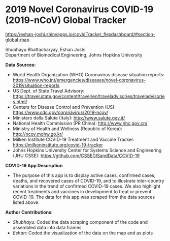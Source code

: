# 2019 Novel Coronavirus COVID-19 (2019-nCoV) Global Tracker

https://eshan-joshi.shinyapps.io/covidTracker_flexdashboard/#section-global-map

Shubhayu Bhattacharyay, Eshan Joshi \
Department of Biomedical Engineering, Johns Hopkins University

**Data Sources:**
* World Health Organization (WHO) Coronavirus disease situation reports: https://www.who.int/emergencies/diseases/novel-coronavirus-2019/situation-reports
* US Dept. of State Travel Advisory: https://travel.state.gov/content/travel/en/traveladvisories/traveladvisories.html/
* Centers for Disease Control and Prevention (US): https://www.cdc.gov/coronavirus/2019-ncov/
* Ministero della Salute (Italy): http://www.salute.gov.it/
* National Health Commission (PR China): http://www.nhc.gov.cn/
* Ministry of Health and Wellness (Republic of Korea): http://ncov.mohw.go.kr/
* Milken Institute COVID-19 Treatment and Vaccine Tracker: https://milkeninstitute.org/covid-19-tracker
* Johns Hopkins University Center for Systems Science and Engineering (JHU CSSE): https://github.com/CSSEGISandData/COVID-19

**COVID-19 App Description**
* The purpose of this app is to display active cases, confirmed cases, deaths, and recovered cases of COVID-19, and to illustrate inter-country variations in the trend of confirmed COVID-19 cases. We also highlight recent treatments and vaccines in development to treat or prevent COVID-19. The data for this app was scraped from the data sources listed above.

**Author Contributions:**
* *Shubhayu*: Coded the data scraping component of the code and assembled data into data frames
* *Eshan*: Coded the visualization of the data on the map and as plots
